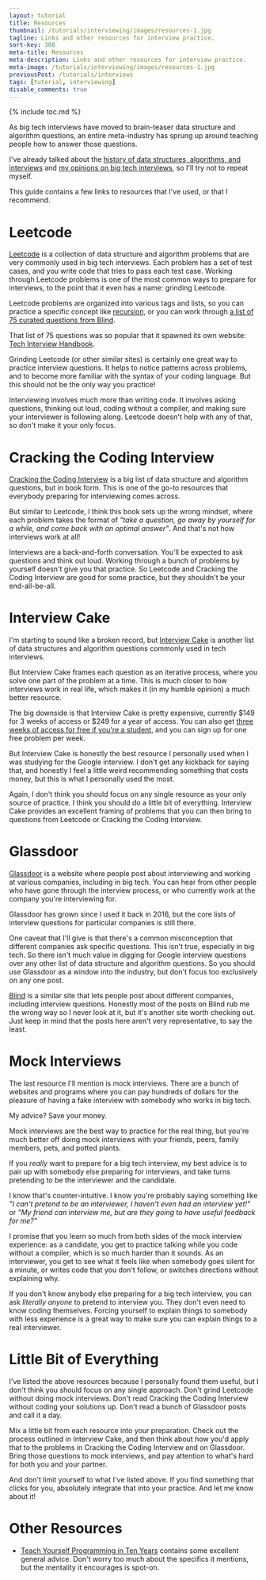 ```yaml
---
layout: tutorial
title: Resources
thumbnail: /tutorials/interviewing/images/resources-1.jpg
tagline: Links and other resources for interview practice.
sort-key: 300
meta-title: Resources
meta-description: Links and other resources for interview practice.
meta-image: /tutorials/interviewing/images/resources-1.jpg
previousPost: /tutorials/interviews
tags: [tutorial, interviewing]
disable_comments: true
---
```


{% include toc.md %}

As big tech interviews have moved to brain-teaser data structure and algorithm questions, an entire meta-industry has sprung up around teaching people how to answer those questions.

I've already talked about the [history of data structures, algorithms, and interviews](/tutorials/interviewing/history) and [my opinions on big tech interviews](/tutorials/interviewing/motivation), so I'll try not to repeat myself.

This guide contains a few links to resources that I've used, or that I recommend.

# Leetcode

[Leetcode](https://leetcode.com/) is a collection of data structure and algorithm problems that are very commonly used in big tech interviews. Each problem has a set of test cases, and you write code that tries to pass each test case. Working through Leetcode problems is one of the most common ways to prepare for interviews, to the point that it even has a name: grinding Leetcode.

Leetcode problems are organized into various tags and lists, so you can practice a specific concept like [recursion](https://leetcode.com/tag/recursion/), or you can work through [a list of 75 curated questions from Blind](https://leetcode.com/discuss/general-discussion/460599/blind-75-leetcode-questions).

That list of 75 questions was so popular that it spawned its own website: [Tech Interview Handbook](https://www.techinterviewhandbook.org/).

Grinding Leetcode (or other similar sites) is certainly one great way to practice interview questions. It helps to notice patterns across problems, and to become more familiar with the syntax of your coding language. But this should not be the only way you practice!

Interviewing involves much more than writing code. It involves asking questions, thinking out loud, coding without a compiler, and making sure your interviewer is following along. Leetcode doesn't help with any of that, so don't make it your only focus.

# Cracking the Coding Interview

[Cracking the Coding Interview](https://www.crackingthecodinginterview.com/) is a big list of data structure and algorithm questions, but in book form. This is one of the go-to resources that everybody preparing for interviewing comes across.

But similar to Leetcode, I think this book sets up the wrong mindset, where each problem takes the format of *"take a question, go away by yourself for a while, and come back with an optimal answer"*. And that's not how interviews work at all!

Interviews are a back-and-forth conversation. You'll be expected to ask questions and think out loud. Working through a bunch of problems by yourself doesn't give you that practice. So Leetcode and Cracking the Coding Interview are good for some practice, but they shouldn't be your end-all-be-all.

# Interview Cake

I'm starting to sound like a broken record, but [Interview Cake](https://www.interviewcake.com/) is another list of data structures and algorithm questions commonly used in tech interviews.

But Interview Cake frames each question as an iterative process, where you solve one part of the problem at a time. This is much closer to how interviews work in real life, which makes it (in my humble opinion) a much better resource.

The big downside is that Interview Cake is pretty expensive, currently $149 for 3 weeks of access or $249 for a year of access. You can also get [three weeks of access for free if you're a student](https://www.interviewcake.com/github-students), and you can sign up for one free problem per week.

But Interview Cake is honestly the best resource I personally used when I was studying for the Google interview. I don't get any kickback for saying that, and honestly I feel a little weird recommending something that costs money, but this is what I personally used the most.

Again, I don't think you should focus on any single resource as your only source of practice. I think you should do a little bit of everything. Interview Cake provides an excellent framing of problems that you can then bring to questions from Leetcode or Cracking the Coding Interview.

# Glassdoor

[Glassdoor](https://www.glassdoor.com) is a website where people post about interviewing and working at various companies, including in big tech. You can hear from other people who have gone through the interview process, or who currently work at the company you're interviewing for.

Glassdoor has grown since I used it back in 2016, but the core lists of interview questions for particular companies is still there.

One caveat that I'll give is that there's a common misconception that different companies ask specific questions. This isn't true, especially in big tech. So there isn't much value in digging for Google interview questions over any other list of data structure and algorithm questions. So you should use Glassdoor as a window into the industry, but don't focus too exclusively on any one post.

[Blind](https://www.teamblind.com/) is a similar site that lets people post about different companies, including interview questions. Honestly most of the posts on Blind rub me the wrong way so I never look at it, but it's another site worth checking out. Just keep in mind that the posts here aren't very representative, to say the least.

# Mock Interviews

The last resource I'll mention is mock interviews. There are a bunch of websites and programs where you can pay hundreds of dollars for the pleasure of having a fake interview with somebody who works in big tech.

My advice? Save your money.

Mock interviews are the best way to practice for the real thing, but you're much better off doing mock interviews with your friends, peers, family members, pets, and potted plants.

If you _really_ want to prepare for a big tech interview, my best advice is to pair up with somebody else preparing for interviews, and take turns pretending to be the interviewer and the candidate.

I know that's counter-intuitive. I know you're probably saying something like *"I can't pretend to be an interviewer, I haven't even had an interview yet!"* or *"My friend can interview me, but are they going to have useful feedback for me?"*

I promise that you learn so much from both sides of the mock interview experience: as a candidate, you get to practice talking while you code without a compiler, which is so much harder than it sounds. As an interviewer, you get to see what it feels like when somebody goes silent for a minute, or writes code that you don't follow, or switches directions without explaining why.

If you don't know anybody else preparing for a big tech interview, you can ask _literally anyone_ to pretend to interview you. They don't even need to know coding themselves. Forcing yourself to explain things to somebody with less experience is a great way to make sure you can explain things to a real interviewer.

# Little Bit of Everything

I've listed the above resources because I personally found them useful, but I don't think you should focus on any single approach. Don't grind Leetcode without doing mock interviews. Don't read Cracking the Coding Interview without coding your solutions up. Don't read a bunch of Glassdoor posts and call it a day.

Mix a little bit from each resource into your preparation. Check out the process outlined in Interview Cake, and then think about how you'd apply that to the problems in Cracking the Coding Interview and on Glassdoor. Bring those questions to mock interviews, and pay attention to what's hard for both you and your partner.

And don't limit yourself to what I've listed above. If you find something that clicks for you, absolutely integrate that into your practice. And let me know about it!

# Other Resources

- [Teach Yourself Programming in Ten Years](http://www.norvig.com/21-days.html) contains some excellent general advice. Don't worry too much about the specifics it mentions, but the mentality it encourages is spot-on.
